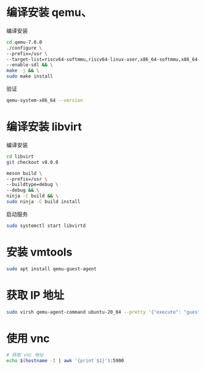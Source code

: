# 编译安装 qemu、
编译安装
```bash
cd qemu-7.0.0
./configure \
--prefix=/usr \
--target-list=riscv64-softmmu,riscv64-linux-user,x86_64-softmmu,x86_64-linux-user \
--enable-sdl && \
make -j && \
sudo make install
```

验证
```bash
qemu-system-x86_64 --version
```

# 编译安装 libvirt
编译安装
```bash
cd libvirt
git checkout v8.0.0

meson build \
--prefix=/usr \
--buildtype=debug \
--debug && \
ninja -C build && \
sudo ninja -C build install
```

启动服务
```bash
sudo systemctl start libvirtd
```

# 安装 vmtools
```bash
sudo apt install qemu-guest-agent
```

# 获取 IP 地址
```bash
sudo virsh qemu-agent-command ubuntu-20_04 --pretty '{"execute": "guest-network-get-interfaces"}'
```

# 使用 vnc
```bash
# 获取 vnc 地址
echo $(hostname -I | awk '{print $1}'):5900
```
